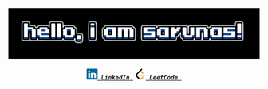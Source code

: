 <img align="center" src="Images/hello-i-am-sarunas.gif">

<h5 align="center">
  <code><a href="https://www.linkedin.com/in/sarunas-bendoraitis-74a572293" title="LinkedIn Profile"><img width="22" src="Images/linkedin.svg"> LinkedIn </a></code>
  <code><a href="https://www.linkedin.com/in/sarunas-bendoraitis-74a572293" title="LeetCode Profile"><img width="22" src="Images/leetcode.svg"> LeetCode </a></code>
</h5>
